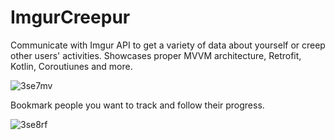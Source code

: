 # ImgurCreepur
Communicate with Imgur API to get a variety of data about yourself or creep other users' activities. Showcases proper MVVM architecture, Retrofit, Kotlin, Coroutiunes and more.

![3se7mv](https://user-images.githubusercontent.com/51105802/76584583-806ffa80-64b2-11ea-90d6-34dfaecae3df.gif)
 
 
 
 
 
 
 
 
 
 
 
Bookmark people you want to track and follow their progress.

![3se8rf](https://user-images.githubusercontent.com/51105802/76585065-caa5ab80-64b3-11ea-9f2c-f7f96ebfcebc.gif)
 
